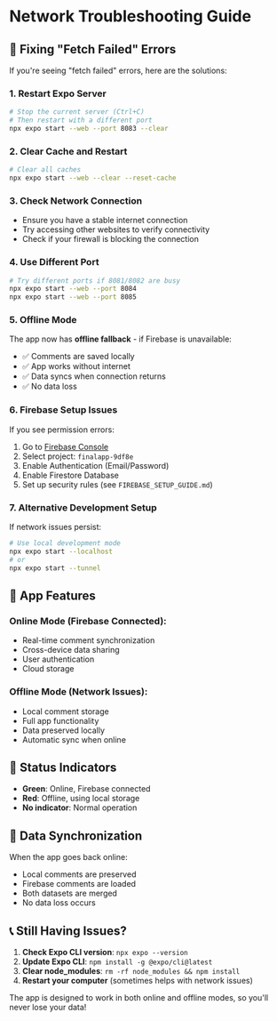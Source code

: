 # Network Troubleshooting Guide

## 🔧 Fixing "Fetch Failed" Errors

If you're seeing "fetch failed" errors, here are the solutions:

### 1. **Restart Expo Server**
```bash
# Stop the current server (Ctrl+C)
# Then restart with a different port
npx expo start --web --port 8083 --clear
```

### 2. **Clear Cache and Restart**
```bash
# Clear all caches
npx expo start --web --clear --reset-cache
```

### 3. **Check Network Connection**
- Ensure you have a stable internet connection
- Try accessing other websites to verify connectivity
- Check if your firewall is blocking the connection

### 4. **Use Different Port**
```bash
# Try different ports if 8081/8082 are busy
npx expo start --web --port 8084
npx expo start --web --port 8085
```

### 5. **Offline Mode**
The app now has **offline fallback** - if Firebase is unavailable:
- ✅ Comments are saved locally
- ✅ App works without internet
- ✅ Data syncs when connection returns
- ✅ No data loss

### 6. **Firebase Setup Issues**
If you see permission errors:
1. Go to [Firebase Console](https://console.firebase.google.com/)
2. Select project: `finalapp-9df8e`
3. Enable Authentication (Email/Password)
4. Enable Firestore Database
5. Set up security rules (see `FIREBASE_SETUP_GUIDE.md`)

### 7. **Alternative Development Setup**
If network issues persist:
```bash
# Use local development mode
npx expo start --localhost
# or
npx expo start --tunnel
```

## 🚀 **App Features**

### **Online Mode (Firebase Connected):**
- Real-time comment synchronization
- Cross-device data sharing
- User authentication
- Cloud storage

### **Offline Mode (Network Issues):**
- Local comment storage
- Full app functionality
- Data preserved locally
- Automatic sync when online

## 📱 **Status Indicators**

- **Green**: Online, Firebase connected
- **Red**: Offline, using local storage
- **No indicator**: Normal operation

## 🔄 **Data Synchronization**

When the app goes back online:
- Local comments are preserved
- Firebase comments are loaded
- Both datasets are merged
- No data loss occurs

## 📞 **Still Having Issues?**

1. **Check Expo CLI version**: `npx expo --version`
2. **Update Expo CLI**: `npm install -g @expo/cli@latest`
3. **Clear node_modules**: `rm -rf node_modules && npm install`
4. **Restart your computer** (sometimes helps with network issues)

The app is designed to work in both online and offline modes, so you'll never lose your data!

